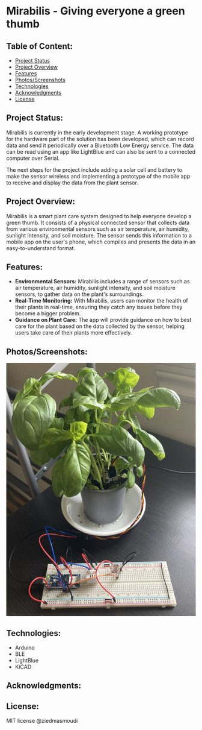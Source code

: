 # Mirabilis - Giving everyone a green thumb

## Table of Content:

- [Project Status](#Project-Status)
- [Project Overview](#Project-Overview)
- [Features](#Features)
- [Photos/Screenshots](#Photos/Screenshots)
- [Technologies](#Technologies)
- [Acknowledgments](#Acknowledgments)
- [License](#License)

## Project Status:
Mirabilis is currently in the early development stage. A working prototype for the hardware part of the solution has been developed, which can record data and send it periodically over a Bluetooth Low Energy service. The data can be read using an app like LightBlue and can also be sent to a connected computer over Serial.

The next steps for the project include adding a solar cell and battery to make the sensor wireless and implementing a prototype of the mobile app to receive and display the data from the plant sensor.

## Project Overview:
Mirabilis is a smart plant care system designed to help everyone develop a green thumb. It consists of a physical connected sensor that collects data from various environmental sensors such as air temperature, air humidity, sunlight intensity, and soil moisture. The sensor sends this information to a mobile app on the user's phone, which compiles and presents the data in an easy-to-understand format.

## Features:
- **Environmental Sensors:** Mirabilis includes a range of sensors such as air temperature, air humidity, sunlight intensity, and soil moisture sensors, to gather data on the plant's surroundings.
- **Real-Time Monitoring:** With Mirabilis, users can monitor the health of their plants in real-time, ensuring they catch any issues before they become a bigger problem.
- **Guidance on Plant Care:** The app will provide guidance on how to best care for the plant based on the data collected by the sensor, helping users take care of their plants more effectively.

## Photos/Screenshots:
![](documentation/IMG_5669.jpg)

## Technologies:
- Arduino
- BLE
- LightBlue
- KiCAD


## Acknowledgments:

## License:
MIT license @ziedmasmoudi